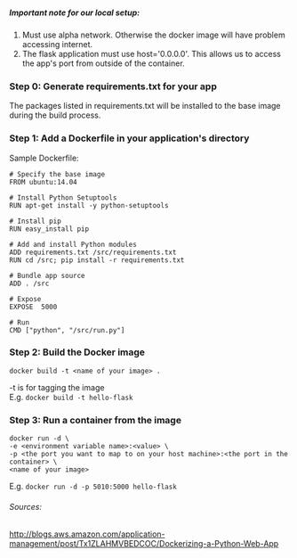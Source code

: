 ##### Important note for our local setup:
1. Must use alpha network. Otherwise the docker image will have problem accessing internet.
2. The flask application must use host='0.0.0.0'. This allows us to access the app's port from outside of the container.

### Step 0: Generate requirements.txt for your app
The packages listed in requirements.txt will be installed to the base image during the build process.

### Step 1: Add a Dockerfile in your application's directory
Sample Dockerfile:
```
# Specify the base image
FROM ubuntu:14.04

# Install Python Setuptools
RUN apt-get install -y python-setuptools

# Install pip
RUN easy_install pip

# Add and install Python modules
ADD requirements.txt /src/requirements.txt
RUN cd /src; pip install -r requirements.txt

# Bundle app source
ADD . /src

# Expose
EXPOSE  5000

# Run
CMD ["python", "/src/run.py"]
```

### Step 2: Build the Docker image
```
docker build -t <name of your image> .
```
-t is for tagging the image  
E.g. `docker build -t hello-flask`

### Step 3: Run a container from the image
```
docker run -d \
-e <environment variable name>:<value> \
-p <the port you want to map to on your host machine>:<the port in the container> \
<name of your image>
```
E.g. `docker run -d -p 5010:5000 hello-flask`

###### Sources:   
http://blogs.aws.amazon.com/application-management/post/Tx1ZLAHMVBEDCOC/Dockerizing-a-Python-Web-App
